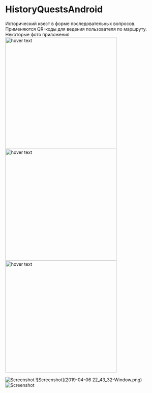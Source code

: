 # HistoryQuestsAndroid

Исторический квест в форме последовательных вопросов. Применяются QR-коды для ведения пользователя по маршруту. 
Некоторые фото приложения
  <img src="PQw-VomJTPM.jpg" width="350" title="hover text">
  <img src="2019-04-06 22_43_32-Window.png" width="350" title="hover text">
  <img src="R0eHLIcJBkY.jpg" width="350" title="hover text">

![Screenshot](PQw-VomJTPM.jpg)
![Screenshot](2019-04-06 22_43_32-Window.png)
![Screenshot](R0eHLIcJBkY.jpg)

